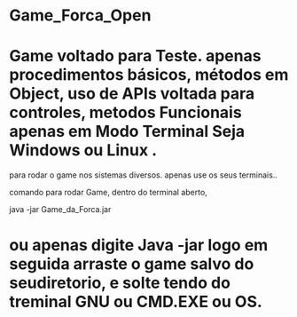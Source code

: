 # Game_Forca_Open
Game voltado para Teste. apenas procedimentos básicos, métodos em Object, uso de APIs voltada para controles, 
metodos Funcionais apenas em Modo Terminal Seja Windows ou Linux .
==================================================================================================================================
para rodar o game nos sistemas diversos. apenas use os seus terminais.. 

comando para rodar Game, dentro do terminal aberto, 

java -jar Game_da_Forca.jar

ou apenas digite Java -jar logo em seguida arraste o game salvo do seudiretorio, e solte tendo do treminal GNU ou CMD.EXE ou OS.
==================================================================================================================================
